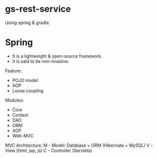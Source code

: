 # gs-rest-service
Using spring & gradle.

# Spring
- It is a lightweight & open-source framework.
- It is said to be non-invasive.

Feature:
- POJO model
- AOP
- Loose coupling

Modules:
- Core
- Context
- DAO
- ORM
- AOP
- Web-MVC

MVC Architecture:
M - Model: Database + ORM (Hibernate + MySQL)
V - View (html, jsp, js)
C - Controller (Servlets)
